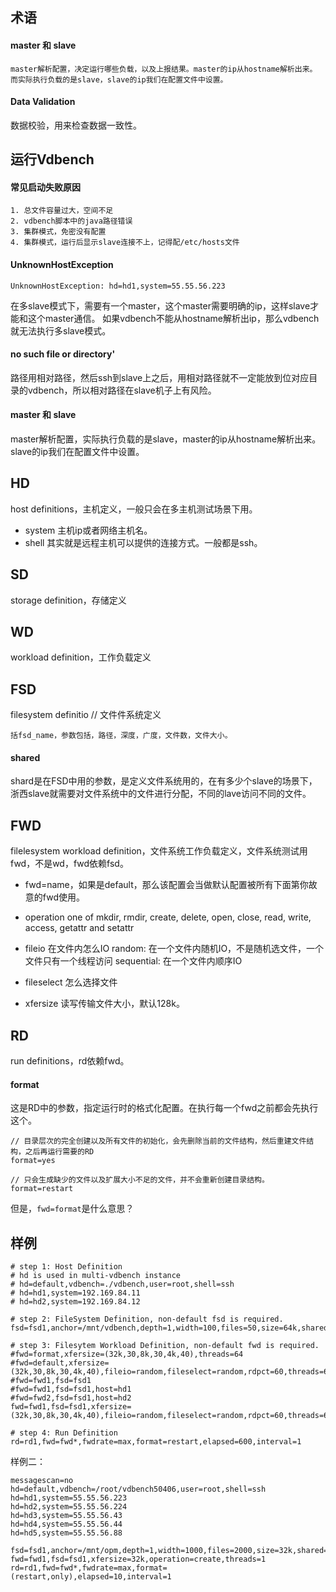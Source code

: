 ## 术语
#### master 和 slave
```
master解析配置，决定运行哪些负载，以及上报结果。master的ip从hostname解析出来。
而实际执行负载的是slave，slave的ip我们在配置文件中设置。
```
#### Data Validation
数据校验，用来检查数据一致性。

## 运行Vdbench
#### 常见启动失败原因
```
1. 总文件容量过大，空间不足
2. vdbench脚本中的java路径错误
3. 集群模式，免密没有配置
4. 集群模式，运行后显示slave连接不上，记得配/etc/hosts文件
```

#### UnknownHostException
```
UnknownHostException: hd=hd1,system=55.55.56.223
```
在多slave模式下，需要有一个master，这个master需要明确的ip，这样slave才能和这个master通信。
如果vdbench不能从hostname解析出ip，那么vdbench就无法执行多slave模式。

#### no such file or directory'
路径用相对路径，然后ssh到slave上之后，用相对路径就不一定能放到位对应目录的vdbench，所以相对路径在slave机子上有风险。


#### master 和 slave
master解析配置，实际执行负载的是slave，master的ip从hostname解析出来。slave的ip我们在配置文件中设置。


## HD 
host definitions，主机定义，一般只会在多主机测试场景下用。
  * system	主机ip或者网络主机名。
  * shell	其实就是远程主机可以提供的连接方式。一般都是ssh。
	
## SD
storage definition，存储定义

## WD
workload definition，工作负载定义 

## FSD
filesystem definitio // 文件件系统定义
```
括fsd_name，参数包括，路径，深度，广度，文件数，文件大小。
```
#### shared
shard是在FSD中用的参数，是定义文件系统用的，在有多少个slave的场景下，浙西slave就需要对文件系统中的文件进行分配，不同的lave访问不同的文件。


## FWD
filelesystem workload definition，文件系统工作负载定义，文件系统测试用fwd，不是wd，fwd依赖fsd。
* fwd=name，如果是default，那么该配置会当做默认配置被所有下面第你故意的fwd使用。
* operation
	one of mkdir, rmdir, create, delete, open, close, read, write, access, getattr and setattr
	
* fileio 在文件内怎么IO
	random: 在一个文件内随机IO，不是随机选文件，一个文件只有一个线程访问
	sequential: 在一个文件内顺序IO

* fileselect 怎么选择文件
* xfersize 读写传输文件大小，默认128k。
	
## RD
run definitions，rd依赖fwd。

#### format
这是RD中的参数，指定运行时的格式化配置。在执行每一个fwd之前都会先执行这个。

```
// 目录层次的完全创建以及所有文件的初始化，会先删除当前的文件结构，然后重建文件结构，之后再运行需要的RD
format=yes 

// 只会生成缺少的文件以及扩展大小不足的文件，并不会重新创建目录结构。
format=restart
```

但是，`fwd=format`是什么意思？

## 
## 样例

```
# step 1: Host Definition
# hd is used in multi-vdbench instance
# hd=default,vdbench=./vdbench,user=root,shell=ssh
# hd=hd1,system=192.169.84.11
# hd=hd2,system=192.169.84.12

# step 2: FileSystem Definition, non-default fsd is required.
fsd=fsd1,anchor=/mnt/vdbench,depth=1,width=100,files=50,size=64k,shared=yes

# step 3: Filesytem Workload Definition, non-default fwd is required.
#fwd=format,xfersize=(32k,30,8k,30,4k,40),threads=64
#fwd=default,xfersize=(32k,30,8k,30,4k,40),fileio=random,fileselect=random,rdpct=60,threads=64
#fwd=fwd1,fsd=fsd1
#fwd=fwd1,fsd=fsd1,host=hd1
#fwd=fwd2,fsd=fsd1,host=hd2
fwd=fwd1,fsd=fsd1,xfersize=(32k,30,8k,30,4k,40),fileio=random,fileselect=random,rdpct=60,threads=64

# step 4: Run Definition
rd=rd1,fwd=fwd*,fwdrate=max,format=restart,elapsed=600,interval=1
```

样例二：
```
messagescan=no
hd=default,vdbench=/root/vdbench50406,user=root,shell=ssh
hd=hd1,system=55.55.56.223
hd=hd2,system=55.55.56.224
hd=hd3,system=55.55.56.43
hd=hd4,system=55.55.56.44
hd=hd5,system=55.55.56.88

fsd=fsd1,anchor=/mnt/opm,depth=1,width=1000,files=2000,size=32k,shared=yes
fwd=fwd1,fsd=fsd1,xfersize=32k,operation=create,threads=1
rd=rd1,fwd=fwd*,fwdrate=max,format=(restart,only),elapsed=10,interval=1
```
